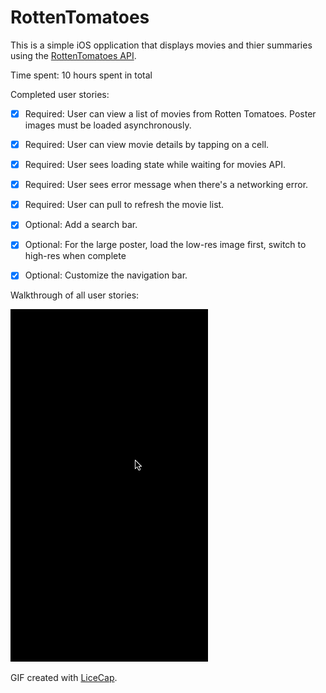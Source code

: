 # RottenTomatoes

This is a simple iOS opplication that displays movies and thier summaries using the [RottenTomatoes API](http://www.rottentomatoes.com/).

Time spent: 10 hours spent in total

Completed user stories:

 * [x] Required: User can view a list of movies from Rotten Tomatoes. Poster images must be loaded asynchronously.
 * [x] Required: User can view movie details by tapping on a cell.
 * [x] Required: User sees loading state while waiting for movies API. 
 * [x] Required: User sees error message when there's a networking error.
 * [x] Required: User can pull to refresh the movie list.
 * [x] Optional: Add a search bar.
 * [x] Optional: For the large poster, load the low-res image first, switch to high-res when complete
 * [x] Optional: Customize the navigation bar.


Walkthrough of all user stories:

![Video Walkthrough](RT.gif)

GIF created with [LiceCap](http://www.cockos.com/licecap/).

